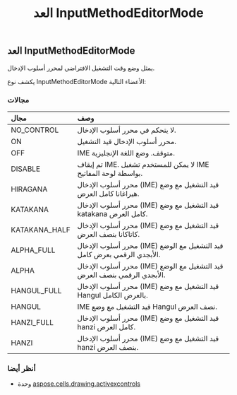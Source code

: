 ﻿---
title: العد InputMethodEditorMode
second_title: Aspose.Cells for Python via .NET API المراجع
description:
type: docs
weight: 290
url: /ar/python-net/aspose.cells.drawing.activexcontrols/inputmethodeditormode/
is_root: false
---
##  العد InputMethodEditorMode
يمثل وضع وقت التشغيل الافتراضي لمحرر أسلوب الإدخال.



يكشف نوع InputMethodEditorMode الأعضاء التالية:

###  مجالات
| مجال| وصف|
| :- | :- |
| NO_CONTROL |لا يتحكم في محرر أسلوب الإدخال.|
| ON | محرر أسلوب الإدخال قيد التشغيل.|
| OFF | IME متوقف. وضع اللغة الإنجليزية.|
| DISABLE | تم إيقاف IME. لا يمكن للمستخدم تشغيل IME بواسطة لوحة المفاتيح.|
| HIRAGANA | محرر أسلوب الإدخال (IME) قيد التشغيل مع وضع هيراغانا كامل العرض.|
| KATAKANA | محرر أسلوب الإدخال (IME) قيد التشغيل مع وضع katakana كامل العرض.|
| KATAKANA_HALF | محرر أسلوب الإدخال (IME) قيد التشغيل مع وضع كاتاكانا بنصف العرض.|
| ALPHA_FULL | محرر أسلوب الإدخال (IME) قيد التشغيل مع الوضع الأبجدي الرقمي بعرض كامل.|
| ALPHA | محرر أسلوب الإدخال (IME) قيد التشغيل مع الوضع الأبجدي الرقمي بنصف العرض.|
| HANGUL_FULL | محرر أسلوب الإدخال (IME) قيد التشغيل مع وضع Hangul بالعرض الكامل.|
| HANGUL | IME قيد التشغيل مع وضع Hangul نصف العرض.|
| HANZI_FULL | محرر أسلوب الإدخال (IME) قيد التشغيل مع وضع hanzi كامل العرض.|
| HANZI | محرر أسلوب الإدخال (IME) قيد التشغيل مع وضع hanzi بنصف العرض.|



###  أنظر أيضا
* وحدة [aspose.cells.drawing.activexcontrols](..)
